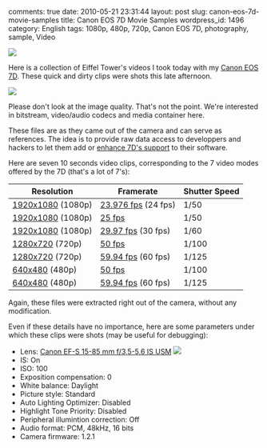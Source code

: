 comments: true
date: 2010-05-21 23:31:44
layout: post
slug: canon-eos-7d-movie-samples
title: Canon EOS 7D Movie Samples
wordpress_id: 1496
category: English
tags: 1080p, 480p, 720p, Canon EOS 7D, photography, sample, Video

![](/static/uploads/2010/05/eiffel-tower-video-sample-preview.jpg)

Here is a collection of Eiffel Tower's videos I took today with my [Canon EOS 7D](http://www.amazon.com/gp/product/B002NEGTTW/ref=as_li_tf_tl?ie=UTF8&tag=kevideld-20&linkCode=as2&camp=217145&creative=399381&creativeASIN=B002NEGTTW). These quick and dirty clips were shots this late afternoon.

![](http://www.assoc-amazon.com/e/ir?t=kevideld-20&l=as2&o=1&a=B002NEGTTW&camp=217145&creative=399381)

Please don't look at the image quality. That's not the point. We're interested in bitstream, video/audio codecs and media container here.

These files are as they came out of the camera and can serve as references. The idea is to provide raw data access to developpers and hackers to let them add or [enhance 7D's support](http://www.kdenlive.org/video-editor/canon-eos-7d) to their software.

Here are seven 10 seconds video clips, corresponding to the 7 video modes offered by the 7D (that's a lot of 7's):

Resolution | Framerate | Shutter Speed
--- | --- | ---
[1920x1080](http://kevin.deldycke.com/static/documents/canon-eos-7d-movie-samples/1080p-23.976fps.mov) (1080p) | [23.976 fps](http://kevin.deldycke.com/static/documents/canon-eos-7d-movie-samples/1080p-23.976fps.mov) (24 fps) | 1/50
[1920x1080](http://kevin.deldycke.com/static/documents/canon-eos-7d-movie-samples/1080p-25fps.mov) (1080p) | [25 fps](http://kevin.deldycke.com/static/documents/canon-eos-7d-movie-samples/1080p-25fps.mov) | 1/50
[1920x1080](http://kevin.deldycke.com/static/documents/canon-eos-7d-movie-samples/1080p-29.97fps.mov) (1080p) | [29.97 fps](http://kevin.deldycke.com/static/documents/canon-eos-7d-movie-samples/1080p-29.97fps.mov) (30 fps) | 1/60
[1280x720](http://kevin.deldycke.com/static/documents/canon-eos-7d-movie-samples/720p-50fps.mov) (720p) | [50 fps](http://kevin.deldycke.com/static/documents/canon-eos-7d-movie-samples/720p-50fps.mov) | 1/100
[1280x720](http://kevin.deldycke.com/static/documents/canon-eos-7d-movie-samples/720p-59.94fps.mov) (720p) | [59.94 fps](http://kevin.deldycke.com/static/documents/canon-eos-7d-movie-samples/720p-59.94fps.mov) (60 fps) | 1/125
[640x480](http://kevin.deldycke.com/static/documents/canon-eos-7d-movie-samples/480p-50fps.mov) (480p) | [50 fps](http://kevin.deldycke.com/static/documents/canon-eos-7d-movie-samples/480p-50fps.mov) | 1/100
[640x480](http://kevin.deldycke.com/static/documents/canon-eos-7d-movie-samples/480p-59.94fps.mov) (480p) | [59.94 fps](http://kevin.deldycke.com/static/documents/canon-eos-7d-movie-samples/480p-59.94fps.mov) (60 fps) | 1/125

Again, these files were extracted right out of the camera, without any modification.

Even if these details have no importance, here are some parameters under which these clips were shots (may be useful for debugging):

  * Lens: [Canon EF-S 15-85 mm f/3,5-5,6 IS USM](http://www.amazon.com/gp/product/B002NEGTTM/ref=as_li_tf_tl?ie=UTF8&tag=kevideld-20&linkCode=as2&camp=217145&creative=399373&creativeASIN=B002NEGTTM) ![](http://www.assoc-amazon.com/e/ir?t=kevideld-20&l=as2&o=1&a=B002NEGTTM&camp=217145&creative=399373)
  * IS: On
  * ISO: 100
  * Exposition compensation: 0
  * White balance: Daylight
  * Picture style: Standard
  * Auto Lighting Optimizer: Disabled
  * Highlight Tone Priority: Disabled
  * Peripheral illumintion correction: Off
  * Audio format: PCM, 48kHz, 16 bits
  * Camera firmware: 1.2.1

